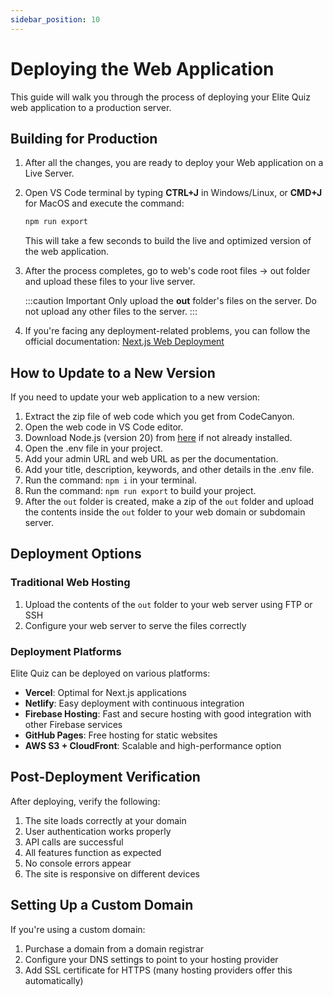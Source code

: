 ```yaml
---
sidebar_position: 10
---
```


# Deploying the Web Application

This guide will walk you through the process of deploying your Elite Quiz web application to a production server.

## Building for Production

1. After all the changes, you are ready to deploy your Web application on a Live Server.

2. Open VS Code terminal by typing **CTRL+J** in Windows/Linux, or **CMD+J** for MacOS and execute the command:

   ```bash
   npm run export
   ```

   This will take a few seconds to build the live and optimized version of the web application.

3. After the process completes, go to web's code root files -> out folder and upload these files to your live server.

   :::caution Important
   Only upload the **out** folder's files on the server. Do not upload any other files to the server.
   :::

4. If you're facing any deployment-related problems, you can follow the official documentation: [Next.js Web Deployment](https://nextjs.org/docs/pages/building-your-application/deploying)

## How to Update to a New Version

If you need to update your web application to a new version:

1. Extract the zip file of web code which you get from CodeCanyon.
2. Open the web code in VS Code editor.
3. Download Node.js (version 20) from [here](https://nodejs.org/en/download/prebuilt-installer) if not already installed.
4. Open the .env file in your project.
5. Add your admin URL and web URL as per the documentation.
6. Add your title, description, keywords, and other details in the .env file.
7. Run the command: `npm i` in your terminal.
8. Run the command: `npm run export` to build your project.
9. After the `out` folder is created, make a zip of the `out` folder and upload the contents inside the `out` folder to your web domain or subdomain server.

## Deployment Options

### Traditional Web Hosting

1. Upload the contents of the `out` folder to your web server using FTP or SSH
2. Configure your web server to serve the files correctly

### Deployment Platforms

Elite Quiz can be deployed on various platforms:

- **Vercel**: Optimal for Next.js applications
- **Netlify**: Easy deployment with continuous integration
- **Firebase Hosting**: Fast and secure hosting with good integration with other Firebase services
- **GitHub Pages**: Free hosting for static websites
- **AWS S3 + CloudFront**: Scalable and high-performance option

## Post-Deployment Verification

After deploying, verify the following:

1. The site loads correctly at your domain
2. User authentication works properly
3. API calls are successful
4. All features function as expected
5. No console errors appear
6. The site is responsive on different devices

## Setting Up a Custom Domain

If you're using a custom domain:

1. Purchase a domain from a domain registrar
2. Configure your DNS settings to point to your hosting provider
3. Add SSL certificate for HTTPS (many hosting providers offer this automatically)

